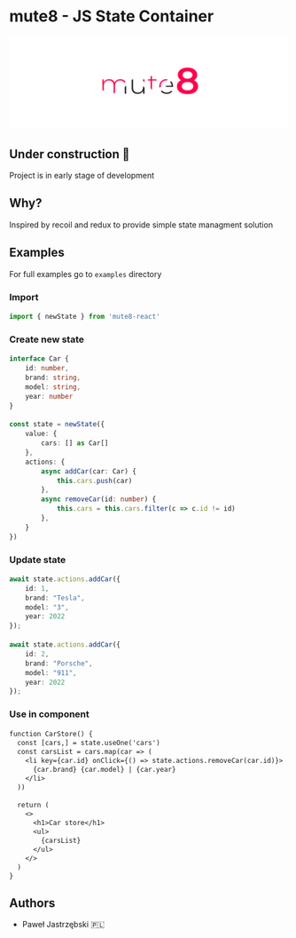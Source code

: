 
# mute8 - JS State Container
![mute8](doc/mut8.png)

## Under construction 🚧
Project is in early stage of development

## Why?
Inspired by recoil and redux to provide simple state managment solution

## Examples
For full examples go to `examples` directory

### Import
```ts
import { newState } from 'mute8-react'
```

### Create new state
```ts
interface Car {
    id: number,
    brand: string,
    model: string,
    year: number
}

const state = newState({
    value: {
        cars: [] as Car[]
    },
    actions: {
        async addCar(car: Car) {
            this.cars.push(car)
        },
        async removeCar(id: number) {
            this.cars = this.cars.filter(c => c.id != id)
        },
    }
})
```

### Update state
```ts
await state.actions.addCar({
    id: 1,
    brand: "Tesla",
    model: "3",
    year: 2022
});

await state.actions.addCar({
    id: 2,
    brand: "Porsche",
    model: "911",
    year: 2022
});
```
### Use in component

```tsx 
function CarStore() {
  const [cars,] = state.useOne('cars')
  const carsList = cars.map(car => (
    <li key={car.id} onClick={() => state.actions.removeCar(car.id)}>
      {car.brand} {car.model} | {car.year}
    </li>
  ))

  return (
    <>
      <h1>Car store</h1>
      <ul>
        {carsList}
      </ul>
    </>
  )
}
```

## Authors
- Paweł Jastrzębski 🇵🇱